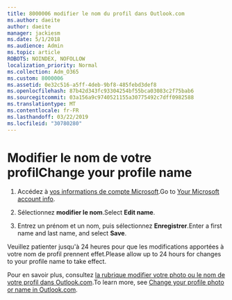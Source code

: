 ```yaml
---
title: 8000006 modifier le nom du profil dans Outlook.com
ms.author: daeite
author: daeite
manager: jackiesm
ms.date: 5/1/2018
ms.audience: Admin
ms.topic: article
ROBOTS: NOINDEX, NOFOLLOW
localization_priority: Normal
ms.collection: Adm_O365
ms.custom: 8000006
ms.assetid: 0e32c516-a5ff-4deb-9bf8-485febd3def8
ms.openlocfilehash: 87b42d343fc93304254bf55bca03083c2f75bab6
ms.sourcegitcommit: 03a156a9c9740521155a30775492c7dff0982588
ms.translationtype: MT
ms.contentlocale: fr-FR
ms.lasthandoff: 03/22/2019
ms.locfileid: "30780280"
---
```

# <a name="change-your-profile-name"></a><span data-ttu-id="b415d-102">Modifier le nom de votre profil</span><span class="sxs-lookup"><span data-stu-id="b415d-102">Change your profile name</span></span>

1. <span data-ttu-id="b415d-103">Accédez à [vos informations de compte Microsoft](https://go.microsoft.com/fwlink/p/?linkid=860841).</span><span class="sxs-lookup"><span data-stu-id="b415d-103">Go to [Your Microsoft account info](https://go.microsoft.com/fwlink/p/?linkid=860841).</span></span>
    
2. <span data-ttu-id="b415d-104">Sélectionnez **modifier le nom**.</span><span class="sxs-lookup"><span data-stu-id="b415d-104">Select **Edit name**.</span></span> 
    
3. <span data-ttu-id="b415d-105">Entrez un prénom et un nom, puis sélectionnez **Enregistrer**.</span><span class="sxs-lookup"><span data-stu-id="b415d-105">Enter a first name and last name, and select **Save**.</span></span> 
    
<span data-ttu-id="b415d-106">Veuillez patienter jusqu'à 24 heures pour que les modifications apportées à votre nom de profil prennent effet.</span><span class="sxs-lookup"><span data-stu-id="b415d-106">Please allow up to 24 hours for changes to your profile name to take effect.</span></span>
  
<span data-ttu-id="b415d-107">Pour en savoir plus, consultez [la rubrique modifier votre photo ou le nom de votre profil dans Outlook.com](https://go.microsoft.com/fwlink/?linkid=873110).</span><span class="sxs-lookup"><span data-stu-id="b415d-107">To learn more, see [Change your profile photo or name in Outlook.com](https://go.microsoft.com/fwlink/?linkid=873110).</span></span>
  

